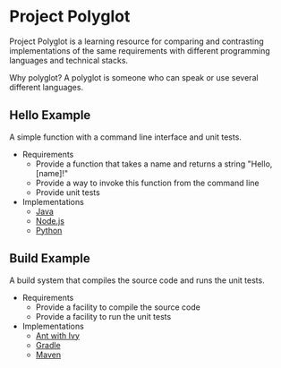 # Project Polyglot

Project Polyglot is a learning resource for comparing and contrasting implementations of the same requirements
with different programming languages and technical stacks. 

Why polyglot? A polyglot is someone who can speak or use several different languages.

## Hello Example

A simple function with a command line interface and unit tests.

* Requirements
    * Provide a function that takes a name and returns a string "Hello, [name]!"
    * Provide a way to invoke this function from the command line
    * Provide unit tests
* Implementations
    * [Java](hello/java/README.md)
    * [Node.js](hello/node.js/README.md)
    * [Python](hello/python/README.md)

## Build Example

A build system that compiles the source code and runs the unit tests.

* Requirements
    * Provide a facility to compile the source code
    * Provide a facility to run the unit tests
* Implementations
    * [Ant with Ivy](build/ant-ivy/README.md)
    * [Gradle](build/gradle/README.md)
    * [Maven](build/maven/README.md)

